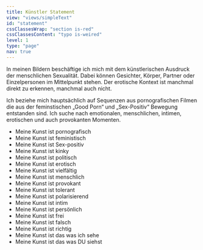 ```yaml
---
title: Künstler Statement
view: "views/simpleText"
id: "statement"
cssClassesWrap: "section is-red"
cssClassesContent: "typo is-weired"
level: 1
type: "page"
nav: true
---
```


In meinen Bildern beschäftige ich mich mit dem künstlerischen Ausdruck der menschlichen Sexualität. Dabei können Gesichter, Körper, Partner oder Einzelpersonen im Mittelpunkt stehen. Der erotische Kontext ist manchmal direkt zu erkennen, manchmal auch nicht.

Ich beziehe mich hauptsächlich auf Sequenzen aus pornografischen Filmen die aus der feminstischen „Good Porn“ und „Sex-Positiv“ Bewegung entstanden sind. Ich suche nach emotionalen, menschlichen, intimen, erotischen und auch provokanten Momenten. 

- Meine Kunst ist pornografisch
- Meine Kunst ist feministisch
- Meine Kunst ist Sex-positiv
- Meine Kunst ist kinky
- Meine Kunst ist politisch
- Meine Kunst ist erotisch
- Meine Kunst ist vielfältig
- Meine Kunst ist menschlich
- Meine Kunst ist provokant
- Meine Kunst ist tolerant
- Meine Kunst ist polarisierend
- Meine Kunst ist intim
- Meine Kunst ist persönlich
- Meine Kunst ist frei
- Meine Kunst ist falsch
- Meine Kunst ist richtig 
- Meine Kunst ist das was ich sehe
- Meine Kunst ist das was DU siehst


